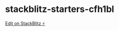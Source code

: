 # stackblitz-starters-cfh1bl

[Edit on StackBlitz ⚡️](https://stackblitz.com/edit/stackblitz-starters-cfh1bl)